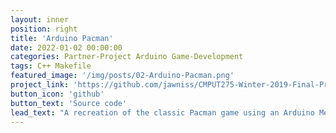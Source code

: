 ```yaml
---
layout: inner
position: right
title: 'Arduino Pacman'
date: 2022-01-02 00:00:00
categories: Partner-Project Arduino Game-Development
tags: C++ Makefile
featured_image: '/img/posts/02-Arduino-Pacman.png'
project_link: 'https://github.com/jawniss/CMPUT275-Winter-2019-Final-Project'
button_icon: 'github'
button_text: 'Source code'
lead_text: "A recreation of the classic Pacman game using an Arduino Mega 2560 board. An LCD display was used for the visual output, and a joystick for Pacman's movements. The ghosts' behaviour had two modes: actively chasing the player via Euclidean distance calculations, and patrolling where it would traverse a certain section of the map in random routes."
---
```

